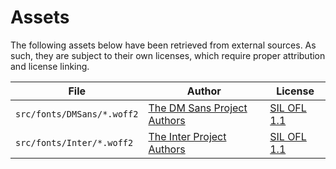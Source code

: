 # Assets

The following assets below have been retrieved from external sources. As such, they are subject to their own licenses, which require proper attribution and license linking.

| File                       | Author                                                                 | License                                      |
| -------------------------- | ---------------------------------------------------------------------- | -------------------------------------------- |
| `src/fonts/DMSans/*.woff2` | [The DM Sans Project Authors](https://github.com/googlefonts/dm-fonts) | [SIL OFL 1.1](./src/fonts/DMSans/OFL.txt)    |
| `src/fonts/Inter/*.woff2`  | [The Inter Project Authors](https://github.com/rsms/inter)             | [SIL OFL 1.1](./src/fonts/Inter/LICENSE.txt) |
